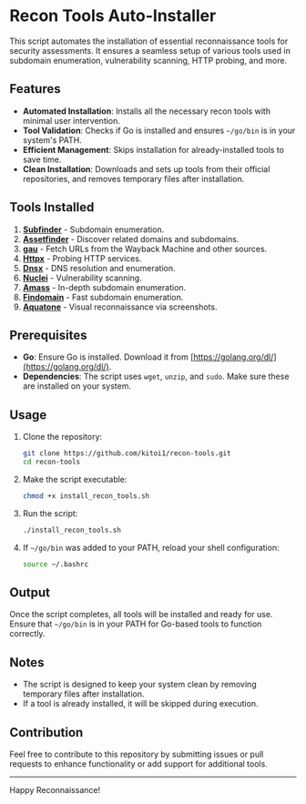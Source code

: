 # Recon Tools Auto-Installer

This script automates the installation of essential reconnaissance tools for security assessments. It ensures a seamless setup of various tools used in subdomain enumeration, vulnerability scanning, HTTP probing, and more.

## Features
- **Automated Installation**: Installs all the necessary recon tools with minimal user intervention.
- **Tool Validation**: Checks if Go is installed and ensures `~/go/bin` is in your system's PATH.
- **Efficient Management**: Skips installation for already-installed tools to save time.
- **Clean Installation**: Downloads and sets up tools from their official repositories, and removes temporary files after installation.

## Tools Installed
1. **[Subfinder](https://github.com/projectdiscovery/subfinder)** - Subdomain enumeration.
2. **[Assetfinder](https://github.com/tomnomnom/assetfinder)** - Discover related domains and subdomains.
3. **[gau](https://github.com/lc/gau)** - Fetch URLs from the Wayback Machine and other sources.
4. **[Httpx](https://github.com/projectdiscovery/httpx)** - Probing HTTP services.
5. **[Dnsx](https://github.com/projectdiscovery/dnsx)** - DNS resolution and enumeration.
6. **[Nuclei](https://github.com/projectdiscovery/nuclei)** - Vulnerability scanning.
7. **[Amass](https://github.com/owasp-amass/amass)** - In-depth subdomain enumeration.
8. **[Findomain](https://github.com/findomain/findomain)** - Fast subdomain enumeration.
9. **[Aquatone](https://github.com/michenriksen/aquatone)** - Visual reconnaissance via screenshots.

## Prerequisites
- **Go**: Ensure Go is installed. Download it from [https://golang.org/dl/](https://golang.org/dl/).
- **Dependencies**: The script uses `wget`, `unzip`, and `sudo`. Make sure these are installed on your system.

## Usage
1. Clone the repository:
   ```bash
   git clone https://github.com/kitoi1/recon-tools.git
   cd recon-tools
   ```

2. Make the script executable:
   ```bash
   chmod +x install_recon_tools.sh
   ```

3. Run the script:
   ```bash
   ./install_recon_tools.sh
   ```

4. If `~/go/bin` was added to your PATH, reload your shell configuration:
   ```bash
   source ~/.bashrc
   ```

## Output
Once the script completes, all tools will be installed and ready for use. Ensure that `~/go/bin` is in your PATH for Go-based tools to function correctly.

## Notes
- The script is designed to keep your system clean by removing temporary files after installation.
- If a tool is already installed, it will be skipped during execution.

## Contribution
Feel free to contribute to this repository by submitting issues or pull requests to enhance functionality or add support for additional tools.

---

Happy Reconnaissance!
